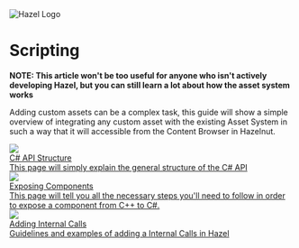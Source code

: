 <div class="title"> 
    <img src="/res/Hazel-IconLogo-2023.png" alt="Hazel Logo" />
    <h1> Scripting </h1>
</div>

**NOTE: This article won't be too useful for anyone who isn't actively developing Hazel, but you can still learn a lot about how the asset system works**

Adding custom assets can be a complex task, this guide will show a simple overview of integrating any custom asset with the existing Asset System in such a way that it will accessible from the Content Browser in Hazelnut.


<div class=tableContainer>
    <div class="navTable">
        <div class="pageContainer">
            <div class="pageItem">
                <a id="pageLink" href="/HazelForEngineers/Scripting/Extending/APIStructure.md">
                    <div class="imageContainer">
                        <img data-src="/res/HomePage/Code.png" src="/res/HomePage/Code.png" loading="lazy" />
                    </div>
                    <div class="info">
                        <div class="content">
                            <div class="subject"> 
                                <div class="text"> C# API Structure </div> 
                            </div> 
                            <div class="description"> This page will simply explain the general structure of the C# API </div> 
                        </div> 
                    </div> 
                </a>
            </div>
        </div>
        <div class="pageContainer">
            <div class="pageItem">
                <a id="pageLink" href="/HazelForEngineers/Scripting/Extending/ExposingComponents.md">
                    <div class="imageContainer">
                        <img data-src="/res/HomePage/Code.png" src="/res/HomePage/Code.png" loading="lazy" />
                    </div>
                    <div class="info">
                        <div class="content">
                            <div class="subject"> 
                                <div class="text"> Exposing Components </div> 
                            </div>
                            <div class="description"> This page will tell you all the necessary steps you'll need to follow in order to expose a component from C++ to C#. </div> 
                        </div> 
                    </div> 
                </a>
            </div>
        </div>
        <div class="pageContainer">
            <div class="pageItem">
                <a id="pageLink" href="/HazelForEngineers/Scripting/Extending/InternalCalls.md">
                    <div class="imageContainer">
                        <img data-src="/res/HomePage/Code.png" src="/res/HomePage/Code.png" loading="lazy" />
                    </div>
                    <div class="info">
                        <div class="content">
                            <div class="subject"> 
                                <div class="text"> Adding Internal Calls </div> 
                            </div>
                            <div class="description"> Guidelines and examples of adding a Internal Calls in Hazel  </div> 
                        </div> 
                    </div> 
                </a>
            </div>
        </div>
</div>